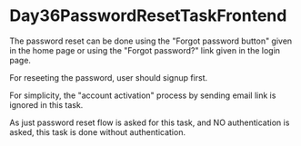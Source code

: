 # Day36PasswordResetTaskFrontend

The password reset can be done using the "Forgot password button" given in the home page or using the "Forgot password?" link given in the login page.

For reseeting the password, user should signup first.

For simplicity, the "account activation" process by sending email link is ignored in this task.

As just password reset flow is asked for this task, and NO authentication is asked, this task is done without authentication.
